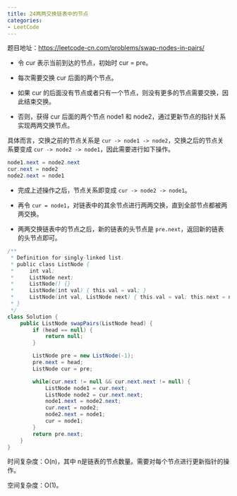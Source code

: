 ```yaml
---
title: 24两两交换链表中的节点
categories: 
- LeetCode
---
```


题目地址：https://leetcode-cn.com/problems/swap-nodes-in-pairs/

* 令 cur 表示当前到达的节点，初始时 cur = pre。

* 每次需要交换 cur 后面的两个节点。

* 如果 cur 的后面没有节点或者只有一个节点，则没有更多的节点需要交换，因此结束交换。

* 否则，获得 cur 后面的两个节点 node1 和 node2，通过更新节点的指针关系实现两两交换节点。

具体而言，交换之前的节点关系是 `cur -> node1 -> node2`，交换之后的节点关系要变成 `cur -> node2 -> node1`，因此需要进行如下操作。

```java
node1.next = node2.next
cur.next = node2
node2.next = node1
```

* 完成上述操作之后，节点关系即变成 `cur -> node2 -> node1`。

* 再令 `cur = node1`，对链表中的其余节点进行两两交换，直到全部节点都被两两交换。

* 两两交换链表中的节点之后，新的链表的头节点是 `pre.next`，返回新的链表的头节点即可。

```java
/**
 * Definition for singly-linked list.
 * public class ListNode {
 *     int val;
 *     ListNode next;
 *     ListNode() {}
 *     ListNode(int val) { this.val = val; }
 *     ListNode(int val, ListNode next) { this.val = val; this.next = next; }
 * }
 */
class Solution {
    public ListNode swapPairs(ListNode head) {
        if (head == null) {
            return null;
        }

        ListNode pre = new ListNode(-1);
        pre.next = head;
        ListNode cur = pre;

        while(cur.next != null && cur.next.next != null) {
            ListNode node1 = cur.next;
            ListNode node2 = cur.next.next;
            node1.next = node2.next;
            cur.next = node2;
            node2.next = node1;
            cur = node1;
        }
        return pre.next;
    }
}
```

时间复杂度：O(n)，其中 n是链表的节点数量。需要对每个节点进行更新指针的操作。

空间复杂度：O(1)。